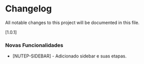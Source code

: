 # Changelog

All notable changes to this project will be documented in this file.

[1.0.1]

### Novas Funcionalidades

- [NUTEP-SIDEBAR] - Adicionado sidebar e suas etapas. 